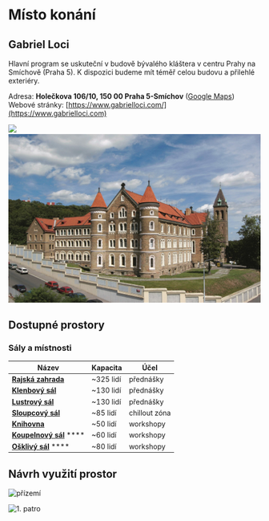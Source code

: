 # Místo konání

## Gabriel Loci

Hlavní program se uskuteční v budově bývalého kláštera v centru Prahy na Smíchově (Praha 5). K dispozici budeme mít téměř celou budovu a přilehlé exteriéry.

Adresa: **Holečkova 106/10, 150 00 Praha 5-Smíchov** ([Google Maps](https://goo.gl/maps/QWhJaGuZGsJS2S749))\
Webové stránky: [https://www.gabrielloci.com/](https://www.gabrielloci.com)

![](../.gitbook/assets/gabriel\_loci-meatspace-\_xz.jpeg) ![](../.gitbook/assets/gabriel-loci-outside.jpeg)

## Dostupné prostory

### Sály a místnosti

| Název                                                      | Kapacita   | Účel          |
| ---------------------------------------------------------- | ---------- | ------------- |
| [**Rajská zahrada**](prehled-salu/rajska-zahrada.md)       | \~325 lidí | přednášky     |
| [**Klenbový sál**](prehled-salu/klenbovy-sal.md)           | \~130 lidí | přednášky     |
| [**Lustrový sál**](prehled-salu/lustrovy-sal.md)           | \~130 lidí | přednášky     |
| [**Sloupcový sál**](prehled-salu/sloupcovy-sal.md)         | \~85 lidí  | chillout zóna |
| [**Knihovna**](prehled-salu/knihovna.md)                   | \~50 lidí  | workshopy     |
| [**Koupelnový sál**](prehled-salu/koupelnovy-sal.md) ****  | \~60 lidí  | workshopy     |
| [**Ošklivý sál**](prehled-salu/osklivy-sal.md) ****        | \~80 lidí  | workshopy     |

## Návrh využití prostor

![přízemí](../.gitbook/assets/plan\_prizemi.jpg)

![ 1. patro](../.gitbook/assets/plan\_prvni\_patro.jpg)

